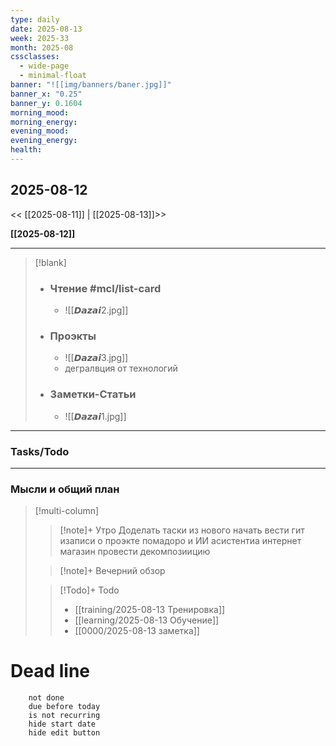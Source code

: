 ```yaml
---
type: daily
date: 2025-08-13
week: 2025-33
month: 2025-08
cssclasses:
  - wide-page
  - minimal-float
banner: "![[img/banners/baner.jpg]]"
banner_x: "0.25"
banner_y: 0.1604
morning_mood:
morning_energy:
evening_mood:
evening_energy:
health:
---
```

## 2025-08-12

<< [[2025-08-11]] | [[2025-08-13]]>>

**[[2025-08-12]]**

---

> [!blank]
> - ### **Чтение** #mcl/list-card
> 	- ![[𝘿𝙖𝙯𝙖𝙞2.jpg]]
> 
> - ### **Проэкты**
> 	- ![[𝘿𝙖𝙯𝙖𝙞3.jpg]]
> 	- дегралвция от технологий
> 
> - ### **Заметки-Статьи**
> 	- ![[𝘿𝙖𝙯𝙖𝙞1.jpg]]

---
### Tasks/Todo
<!-- UNCOMMENT TO ADD TASKS - [ ] Dummy Task -->

---
### Мысли и общий план
> [!multi-column]
> > [!note]+ Утро
> > Доделать таски из нового начать вести гит изаписи о проэкте помадоро и ИИ асистентиа
> > интернет магазин провести декомпозиицию
>
> > [!note]+ Вечерний обзор
> > 
>
> > [!Todo]+ Todo
> > - [[training/2025-08-13  Тренировка]]
> > - [[learning/2025-08-13 Обучение]]
> > - [[0000/2025-08-13 заметка]]


# Dead line

```tasks
	not done
	due before today
	is not recurring
	hide start date
	hide edit button
```